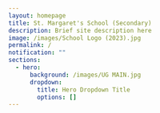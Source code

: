 ```yaml
---
layout: homepage
title: St. Margaret's School (Secondary)
description: Brief site description here
image: /images/School Logo (2023).jpg
permalink: /
notification: ""
sections:
  - hero:
      background: /images/UG MAIN.jpg
      dropdown:
        title: Hero Dropdown Title
        options: []
---
```

